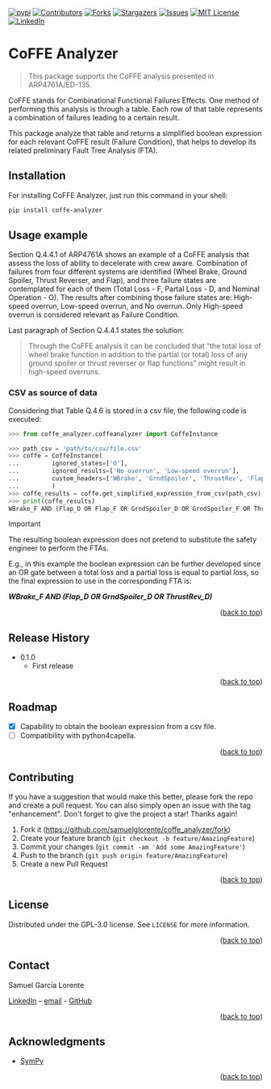 <a name="readme-top"></a>

[![pypi][pypi-shield]][pypi-url]
[![Contributors][contributors-shield]][contributors-url]
[![Forks][forks-shield]][forks-url]
[![Stargazers][stars-shield]][stars-url]
[![Issues][issues-shield]][issues-url]
[![MIT License][license-shield]][license-url]
[![LinkedIn][linkedin-shield]][linkedin-url]

# CoFFE Analyzer

> This package supports the CoFFE analysis presented in ARP4761A/ED-135.

CoFFE stands for Combinational Functional Failures Effects. One method of performing this analysis is through a table. Each row of that table represents a combination of failures leading to a certain result. 

This package analyze that table and returns a simplified boolean expression for each relevant CoFFE result (Failure Condition), that helps to develop its related preliminary Fault Tree Analysis (FTA).

## Installation

For installing CoFFE Analyzer, just run this command in your shell:

```bash
pip install coffe-analyzer
```

## Usage example

Section Q.4.4.1 of ARP4761A shows an example of a CoFFE analysis that assess the loss of ability to decelerate with crew aware. Combination of failures from four different systems are identified (Wheel Brake, Ground Spoiler, Thrust Reverser, and Flap), and three failure states are contemplated for each of them (Total Loss - F, Partal Loss - D, and Nominal Operation - O). The results after combining those failure states are: High-speed overrun, Low-speed overrun, and No overrun. Only High-speed overrun is considered relevant as Failure Condition.

Last paragraph of Section Q.4.4.1 states the solution:
> Through the CoFFE analysis it can be concluded that “the total loss of wheel brake function in addition to the partial (or total) loss of any ground spoiler or thrust reverser or flap functions” might result in high-speed overruns. 

### CSV as source of data
Considering that Table Q.4.6 is stored in a csv file, the following code is executed:

```py
>>> from coffe_analyzer.coffeanalyzer import CoffeInstance

>>> path_csv = 'path/to/csv/file.csv'
>>> coffe = CoffeInstance(
...         ignored_states=['O'], 
...         ignored_results=['No overrun', 'Low-speed overrun'], 
...         custom_headers=['WBrake', 'GrndSpoiler', 'ThrustRev', 'Flap']
...         )
>>> coffe_results = coffe.get_simplified_expression_from_csv(path_csv)
>>> print(coffe_results)
WBrake_F AND (Flap_D OR Flap_F OR GrndSpoiler_D OR GrndSpoiler_F OR ThrustRev_D OR ThrustRev_F)
```

> [!IMPORTANT]
> The resulting boolean expression does not pretend to substitute the safety engineer to perform the FTAs. 
> 
> E.g., in this example the boolean expression can be further developed since an OR gate between a total loss and a partial loss is equal to partial loss, so the final expression to use in the corresponding FTA is:
> 
> ***WBrake_F AND (Flap_D OR GrndSpoiler_D OR ThrustRev_D)***

<p align="right">(<a href="#readme-top">back to top</a>)</p>

## Release History

* 0.1.0
    * First release

<p align="right">(<a href="#readme-top">back to top</a>)</p>

## Roadmap
- [x] Capability to obtain the boolean expression from a csv file.
- [ ] Compatibility with python4capella.

<p align="right">(<a href="#readme-top">back to top</a>)</p>

## Contributing

If you have a suggestion that would make this better, please fork the repo and create a pull request. You can also simply open an issue with the tag "enhancement". Don't forget to give the project a star! Thanks again!

1. Fork it (<https://github.com/samuelglorente/coffe_analyzer/fork>)
2. Create your feature branch (`git checkout -b feature/AmazingFeature`)
3. Commit your changes (`git commit -am 'Add some AmazingFeature'`)
4. Push to the branch (`git push origin feature/AmazingFeature`)
5. Create a new Pull Request

<p align="right">(<a href="#readme-top">back to top</a>)</p>

## License
Distributed under the GPL-3.0 license. See ``LICENSE`` for more information.

<p align="right">(<a href="#readme-top">back to top</a>)</p>

## Contact

Samuel García Lorente

[LinkedIn](linkedin-url) – [email](samuelglorente@gmail.com) - [GitHub](linkedin-url)

<p align="right">(<a href="#readme-top">back to top</a>)</p>

## Acknowledgments
* [SymPy](https://github.com/sympy/sympy)

<p align="right">(<a href="#readme-top">back to top</a>)</p>

<!-- MARKDOWN LINKS & IMAGES -->
<!-- https://www.markdownguide.org/basic-syntax/#reference-style-links -->
[pypi-shield]: https://img.shields.io/pypi/v/coffe-analyzer.svg?style=for-the-badge
[pypi-url]: https://pypi.python.org/pypi/coffe-analyzer
[contributors-shield]: https://img.shields.io/github/contributors/samuelglorente/coffe_analyzer.svg?style=for-the-badge
[contributors-url]: https://github.com/samuelglorente/coffe_analyzer/graphs/contributors
[forks-shield]: https://img.shields.io/github/forks/samuelglorente/coffe_analyzer.svg?style=for-the-badge
[forks-url]: https://github.com/samuelglorente/coffe_analyzer/network/members
[stars-shield]: https://img.shields.io/github/stars/samuelglorente/coffe_analyzer.svg?style=for-the-badge
[stars-url]: https://github.com/samuelglorente/coffe_analyzer/stargazers
[issues-shield]: https://img.shields.io/github/issues/samuelglorente/coffe_analyzer.svg?style=for-the-badge
[issues-url]: https://github.com/samuelglorente/coffe_analyzer/issues
[license-shield]: https://img.shields.io/github/license/samuelglorente/coffe_analyzer.svg?style=for-the-badge
[license-url]: https://github.com/samuelglorente/coffe_analyzer/blob/master/LICENSE.txt
[linkedin-shield]: https://img.shields.io/badge/-LinkedIn-black.svg?style=for-the-badge&logo=linkedin&colorB=555
[linkedin-url]: https://www.linkedin.com/in/samuel-garcia-lorente/
[github-url]: https://www.github.com/samuelglorente/
